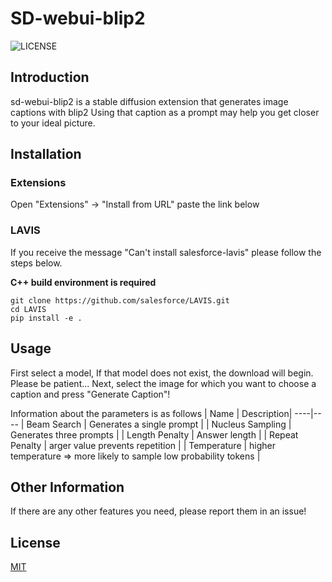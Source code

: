 # SD-webui-blip2
<img alt="LICENSE" src="https://img.shields.io/badge/license-MIT-blue.svg?maxAge=43200">

## Introduction
sd-webui-blip2 is a stable diffusion extension that generates image captions with blip2
Using that caption as a prompt may help you get closer to your ideal picture.


## Installation
### Extensions
Open "Extensions" -> "Install from URL" paste the link below

### LAVIS
If you receive the message "Can't install salesforce-lavis" please follow the steps below.

**C++ build environment is required**

    git clone https://github.com/salesforce/LAVIS.git
    cd LAVIS
    pip install -e .


## Usage

First select a model, If that model does not exist, the download will begin. Please be patient...
Next, select the image for which you want to choose a caption and press "Generate Caption"!

Information about the parameters is as follows
| Name | Description|
----|----
| Beam Search | Generates a single prompt |
| Nucleus Sampling | Generates three prompts |
| Length Penalty | Answer length |
| Repeat Penalty | arger value prevents repetition |
| Temperature | higher temperature => more likely to sample low probability tokens |

## Other Information

If there are any other features you need, please report them in an issue!

## License

[MIT](https://choosealicense.com/licenses/mit/)